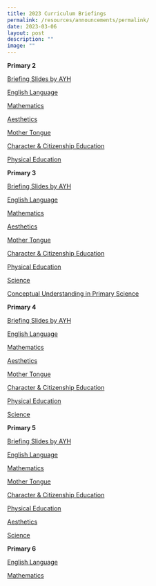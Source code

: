 ```yaml
---
title: 2023 Curriculum Briefings
permalink: /resources/announcements/permalink/
date: 2023-03-06
layout: post
description: ""
image: ""
---
```

**Primary 2**

[Briefing Slides by AYH](https://drive.google.com/file/d/16gJMy10Q5CwQqKf2Q-9h7cLcLi34-tuZ/view?usp=sharing)

[English Language](https://drive.google.com/file/d/1hNl_KqVWscSpgyYvr1PIxxkv0BBYzp4-/view?usp=sharing)

[Mathematics](https://drive.google.com/file/d/1Pp8NJzH2hlNP8xN_7gR22mZJNvINVOzr/view?usp=sharing)

[Aesthetics](https://drive.google.com/file/d/1PmncK95bdmBDUee1LGhlM7b7jzD0waXC/view?usp=sharing)

[Mother Tongue](https://drive.google.com/file/d/1XXKaMnHYZfgBusN4NF8PtsAee6RlZK2B/view?usp=sharing)

[Character & Citizenship Education](https://drive.google.com/file/d/1Qqqn2-ER0bp-Pi4snp7Pm7iUhBrWhgQC/view?usp=sharing)

[Physical Education](https://drive.google.com/file/d/1AmrIZjjMkfWh6PFVJnrqwQ14K63cxi0x/view?usp=sharing)

**Primary 3**

[Briefing Slides by AYH](https://drive.google.com/file/d/1ksqvg49S-yR3yVfcQS0v7_nT2Vd8_ja2/view?usp=sharing)

[English Language](https://drive.google.com/file/d/1yNcKw7I853giq8NIm7fXH-eTzsaSLF0D/view?usp=sharing)

[Mathematics](https://drive.google.com/file/d/1Mx95fCSBBX9y_GmjwNvHRsPNoPX6kq-N/view?usp=sharing)

[Aesthetics](https://drive.google.com/file/d/1qcYfQLcObVH9OxnLBZaQMtb1ma2G8QC7/view?usp=sharing)

[Mother Tongue](https://drive.google.com/file/d/12Wr_1H5j4OHyDakNsuMH-fdeA9iMHZcl/view?usp=sharing)

[Character & Citizenship Education](https://drive.google.com/file/d/1Jf6oXK8LbICb71GtNnYQ_ohM8tAtnJvm/view?usp=sharing)

[Physical Education](https://drive.google.com/file/d/1r798yI2hINpzETATqUaZKOlFHYr4GQ9D/view?usp=sharing)

[Science](https://drive.google.com/file/d/1-OmX4WJAXhHMt8lSDV7LjvpdPgfx_BxF/view?usp=sharing)

[Conceptual Understanding in Primary Science](https://drive.google.com/file/d/1Rh74j9n0SHple3WS1tcHcQwMqaxk3S3O/view?usp=sharing)

**Primary 4**

[Briefing Slides by AYH](https://drive.google.com/file/d/1cRNph8okBaxefk_DQMawdrEl7KudgLu4/view?usp=sharing)

[English Language](https://drive.google.com/file/d/1wkZhZMDVfCsZFmqB41Dgc_Huh-C9dncD/view?usp=sharing)

[Mathematics](https://drive.google.com/file/d/1AdzK3ZIpi8QwEOIcEOBYYN2fB57QsiUv/view?usp=sharing)

[Aesthetics](https://drive.google.com/file/d/1buV6DXkLLILdEbJrXRaWPSx2GuQLYlJV/view?usp=sharing)

[Mother Tongue](https://drive.google.com/file/d/1sMRUnspW-zo6ZWJQ4zE71r0qRuPn6Cpf/view?usp=sharing)

[Character & Citizenship Education](https://drive.google.com/file/d/1dNqwJJ_eXd9LT3s9YpT5v64iIC99EEtV/view?usp=sharing)

[Physical Education](https://drive.google.com/file/d/1yBuaP47KH4PsQu_aU_VLDump_FpFcipL/view?usp=sharing)

[Science](https://drive.google.com/file/d/10Ml3agNQpBE5n3WB4HMJDZyfik5e5o0j/view?usp=sharing)

**Primary 5**

[Briefing Slides by AYH](https://drive.google.com/file/d/1LIMNGE92TKMBbdhcOrnAIvaj_Mh5140T/view?usp=sharing)

[English Language](https://drive.google.com/file/d/1rVOIlVqmHEwYqVWiVuehHNff6e8V9yC1/view?usp=sharing)

[Mathematics](https://drive.google.com/file/d/1Vme5zvp_1JF-RNvJhd1ABXSo_TY6M593/view?usp=sharing)

[Mother Tongue](https://drive.google.com/file/d/19JOeFT2bCjRzoHo0Dc1tGujBAURPzvvp/view?usp=sharing)

[Character & Citizenship Education](https://drive.google.com/file/d/1q75_dSuFs0IklTu6vyAwyuOIPfeu1Cvz/view?usp=sharing)

[Physical Education](https://drive.google.com/file/d/1QZEU8KYKh_AWDeIZ_y-dVPaggF7VumNe/view?usp=sharing)

[Aesthetics](https://drive.google.com/file/d/1jg1vIJuki-UNnXXPSUHnN__9cHItTdey/view?usp=sharing)

[Science](https://drive.google.com/file/d/1D0k2QeMl_EETm50QexU0T7p5eEftVxXo/view?usp=sharing)

**Primary 6**

[English Language](https://drive.google.com/file/d/1jmGT7KkNE_AWKOa4ckNR6pEQTuPieef8/view?usp=sharing)

[Mathematics](https://drive.google.com/file/d/1Is-noAY0CM3BLKgqvltANDekKnAz4EAo/view?usp=sharing)